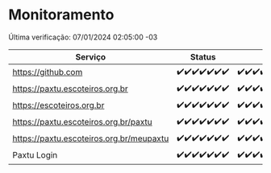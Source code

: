 # Monitoramento

Última verificação: 07/01/2024 02:05:00 -03

|Serviço|Status|Últimas 24h|
|---|---|---|
|https://github.com|<span title="2023-12-31: OK=24">✔️</span><span title="2024-01-01: OK=24">✔️</span><span title="2024-01-02: OK=24">✔️</span><span title="2024-01-03: OK=24">✔️</span><span title="2024-01-04: OK=24">✔️</span><span title="2024-01-05: OK=24">✔️</span><span title="2024-01-06: OK=5">✔️</span>|<span title="06/01/2024 02:05:00 -03 : 200">✔️</span><span title="06/01/2024 03:07:00 -03 : 200">✔️</span><span title="06/01/2024 04:04:00 -03 : 200">✔️</span><span title="06/01/2024 05:07:00 -03 : 200">✔️</span><span title="06/01/2024 06:04:00 -03 : 200">✔️</span><span title="06/01/2024 07:05:00 -03 : 200">✔️</span><span title="06/01/2024 08:03:00 -03 : 200">✔️</span><span title="06/01/2024 09:10:00 -03 : 200">✔️</span><span title="06/01/2024 10:07:00 -03 : 200">✔️</span><span title="06/01/2024 11:03:00 -03 : 200">✔️</span><span title="06/01/2024 12:04:00 -03 : 200">✔️</span><span title="06/01/2024 13:07:00 -03 : 200">✔️</span><span title="06/01/2024 14:03:00 -03 : 200">✔️</span><span title="06/01/2024 15:07:00 -03 : 200">✔️</span><span title="06/01/2024 16:02:00 -03 : 200">✔️</span><span title="06/01/2024 17:06:00 -03 : 200">✔️</span><span title="06/01/2024 18:03:00 -03 : 200">✔️</span><span title="06/01/2024 19:03:00 -03 : 200">✔️</span><span title="06/01/2024 20:05:00 -03 : 200">✔️</span><span title="06/01/2024 21:34:00 -03 : 200">✔️</span><span title="06/01/2024 22:54:00 -03 : 200">✔️</span><span title="06/01/2024 23:24:00 -03 : 200">✔️</span><span title="07/01/2024 00:07:00 -03 : 200">✔️</span><span title="07/01/2024 01:07:00 -03 : 200">✔️</span><span title="07/01/2024 02:05:00 -03 : 200">✔️</span>|
|https://paxtu.escoteiros.org.br|<span title="2023-12-31: OK=24">✔️</span><span title="2024-01-01: OK=24">✔️</span><span title="2024-01-02: OK=24">✔️</span><span title="2024-01-03: OK=24">✔️</span><span title="2024-01-04: OK=24">✔️</span><span title="2024-01-05: OK=24">✔️</span><span title="2024-01-06: OK=5">✔️</span>|<span title="06/01/2024 02:05:00 -03 : 200">✔️</span><span title="06/01/2024 03:07:00 -03 : 200">✔️</span><span title="06/01/2024 04:04:00 -03 : 200">✔️</span><span title="06/01/2024 05:07:00 -03 : 200">✔️</span><span title="06/01/2024 06:04:00 -03 : 200">✔️</span><span title="06/01/2024 07:05:00 -03 : 200">✔️</span><span title="06/01/2024 08:03:00 -03 : 200">✔️</span><span title="06/01/2024 09:10:00 -03 : 200">✔️</span><span title="06/01/2024 10:07:00 -03 : 200">✔️</span><span title="06/01/2024 11:03:00 -03 : 200">✔️</span><span title="06/01/2024 12:04:00 -03 : 200">✔️</span><span title="06/01/2024 13:07:00 -03 : 200">✔️</span><span title="06/01/2024 14:03:00 -03 : 200">✔️</span><span title="06/01/2024 15:07:00 -03 : 200">✔️</span><span title="06/01/2024 16:02:00 -03 : 200">✔️</span><span title="06/01/2024 17:06:00 -03 : 200">✔️</span><span title="06/01/2024 18:03:00 -03 : 200">✔️</span><span title="06/01/2024 19:03:00 -03 : 200">✔️</span><span title="06/01/2024 20:05:00 -03 : 200">✔️</span><span title="06/01/2024 21:34:00 -03 : 200">✔️</span><span title="06/01/2024 22:54:00 -03 : 200">✔️</span><span title="06/01/2024 23:24:00 -03 : 200">✔️</span><span title="07/01/2024 00:07:00 -03 : 200">✔️</span><span title="07/01/2024 01:07:00 -03 : 200">✔️</span><span title="07/01/2024 02:05:00 -03 : 200">✔️</span>|
|https://escoteiros.org.br|<span title="2023-12-31: OK=24">✔️</span><span title="2024-01-01: OK=24">✔️</span><span title="2024-01-02: OK=24">✔️</span><span title="2024-01-03: OK=24">✔️</span><span title="2024-01-04: OK=24">✔️</span><span title="2024-01-05: OK=24">✔️</span><span title="2024-01-06: OK=5">✔️</span>|<span title="06/01/2024 02:05:00 -03 : 200">✔️</span><span title="06/01/2024 03:07:00 -03 : 200">✔️</span><span title="06/01/2024 04:04:00 -03 : 200">✔️</span><span title="06/01/2024 05:07:00 -03 : 200">✔️</span><span title="06/01/2024 06:04:00 -03 : 200">✔️</span><span title="06/01/2024 07:05:00 -03 : 200">✔️</span><span title="06/01/2024 08:03:00 -03 : 200">✔️</span><span title="06/01/2024 09:10:00 -03 : 200">✔️</span><span title="06/01/2024 10:07:00 -03 : 200">✔️</span><span title="06/01/2024 11:03:00 -03 : 200">✔️</span><span title="06/01/2024 12:04:00 -03 : 200">✔️</span><span title="06/01/2024 13:07:00 -03 : 200">✔️</span><span title="06/01/2024 14:03:00 -03 : 200">✔️</span><span title="06/01/2024 15:07:00 -03 : 200">✔️</span><span title="06/01/2024 16:02:00 -03 : 200">✔️</span><span title="06/01/2024 17:06:00 -03 : 200">✔️</span><span title="06/01/2024 18:03:00 -03 : 200">✔️</span><span title="06/01/2024 19:03:00 -03 : 200">✔️</span><span title="06/01/2024 20:05:00 -03 : 200">✔️</span><span title="06/01/2024 21:34:00 -03 : 200">✔️</span><span title="06/01/2024 22:54:00 -03 : 200">✔️</span><span title="06/01/2024 23:24:00 -03 : 200">✔️</span><span title="07/01/2024 00:07:00 -03 : 200">✔️</span><span title="07/01/2024 01:07:00 -03 : 200">✔️</span><span title="07/01/2024 02:05:00 -03 : 200">✔️</span>|
|https://paxtu.escoteiros.org.br/paxtu|<span title="2023-12-31: OK=24">✔️</span><span title="2024-01-01: OK=24">✔️</span><span title="2024-01-02: OK=24">✔️</span><span title="2024-01-03: OK=24">✔️</span><span title="2024-01-04: OK=24">✔️</span><span title="2024-01-05: OK=24">✔️</span><span title="2024-01-06: OK=5">✔️</span>|<span title="06/01/2024 02:05:00 -03 : 200">✔️</span><span title="06/01/2024 03:07:00 -03 : 200">✔️</span><span title="06/01/2024 04:04:00 -03 : 200">✔️</span><span title="06/01/2024 05:07:00 -03 : 200">✔️</span><span title="06/01/2024 06:04:00 -03 : 200">✔️</span><span title="06/01/2024 07:05:00 -03 : 200">✔️</span><span title="06/01/2024 08:03:00 -03 : 200">✔️</span><span title="06/01/2024 09:10:00 -03 : 200">✔️</span><span title="06/01/2024 10:07:00 -03 : 200">✔️</span><span title="06/01/2024 11:03:00 -03 : 200">✔️</span><span title="06/01/2024 12:04:00 -03 : 200">✔️</span><span title="06/01/2024 13:07:00 -03 : 200">✔️</span><span title="06/01/2024 14:03:00 -03 : 200">✔️</span><span title="06/01/2024 15:07:00 -03 : 200">✔️</span><span title="06/01/2024 16:02:00 -03 : 200">✔️</span><span title="06/01/2024 17:06:00 -03 : 200">✔️</span><span title="06/01/2024 18:03:00 -03 : 200">✔️</span><span title="06/01/2024 19:03:00 -03 : 200">✔️</span><span title="06/01/2024 20:05:00 -03 : 200">✔️</span><span title="06/01/2024 21:34:00 -03 : 200">✔️</span><span title="06/01/2024 22:54:00 -03 : 200">✔️</span><span title="06/01/2024 23:24:00 -03 : 200">✔️</span><span title="07/01/2024 00:07:00 -03 : 200">✔️</span><span title="07/01/2024 01:07:00 -03 : 200">✔️</span><span title="07/01/2024 02:05:00 -03 : 200">✔️</span>|
|https://paxtu.escoteiros.org.br/meupaxtu|<span title="2023-12-31: OK=24">✔️</span><span title="2024-01-01: OK=24">✔️</span><span title="2024-01-02: OK=24">✔️</span><span title="2024-01-03: OK=24">✔️</span><span title="2024-01-04: OK=24">✔️</span><span title="2024-01-05: OK=24">✔️</span><span title="2024-01-06: OK=5">✔️</span>|<span title="06/01/2024 02:05:00 -03 : 200">✔️</span><span title="06/01/2024 03:07:00 -03 : 200">✔️</span><span title="06/01/2024 04:04:00 -03 : 200">✔️</span><span title="06/01/2024 05:07:00 -03 : 200">✔️</span><span title="06/01/2024 06:04:00 -03 : 200">✔️</span><span title="06/01/2024 07:05:00 -03 : 200">✔️</span><span title="06/01/2024 08:03:00 -03 : 200">✔️</span><span title="06/01/2024 09:10:00 -03 : 200">✔️</span><span title="06/01/2024 10:07:00 -03 : 200">✔️</span><span title="06/01/2024 11:03:00 -03 : 200">✔️</span><span title="06/01/2024 12:04:00 -03 : 200">✔️</span><span title="06/01/2024 13:07:00 -03 : 200">✔️</span><span title="06/01/2024 14:03:00 -03 : 200">✔️</span><span title="06/01/2024 15:07:00 -03 : 200">✔️</span><span title="06/01/2024 16:02:00 -03 : 200">✔️</span><span title="06/01/2024 17:06:00 -03 : 200">✔️</span><span title="06/01/2024 18:03:00 -03 : 200">✔️</span><span title="06/01/2024 19:03:00 -03 : 200">✔️</span><span title="06/01/2024 20:05:00 -03 : 200">✔️</span><span title="06/01/2024 21:34:00 -03 : 200">✔️</span><span title="06/01/2024 22:54:00 -03 : 200">✔️</span><span title="06/01/2024 23:24:00 -03 : 200">✔️</span><span title="07/01/2024 00:07:00 -03 : 200">✔️</span><span title="07/01/2024 01:07:00 -03 : 200">✔️</span><span title="07/01/2024 02:05:00 -03 : 200">✔️</span>|
|Paxtu Login|<span title="2023-12-31: OK=24">✔️</span><span title="2024-01-01: OK=24">✔️</span><span title="2024-01-02: OK=24">✔️</span><span title="2024-01-03: OK=24">✔️</span><span title="2024-01-04: OK=24">✔️</span><span title="2024-01-05: OK=24">✔️</span><span title="2024-01-06: OK=5">✔️</span>|<span title="06/01/2024 02:05:00 -03 : 200">✔️</span><span title="06/01/2024 03:07:00 -03 : 200">✔️</span><span title="06/01/2024 04:04:00 -03 : 200">✔️</span><span title="06/01/2024 05:07:00 -03 : 200">✔️</span><span title="06/01/2024 06:04:00 -03 : 200">✔️</span><span title="06/01/2024 07:05:00 -03 : 200">✔️</span><span title="06/01/2024 08:03:00 -03 : 200">✔️</span><span title="06/01/2024 09:10:00 -03 : 200">✔️</span><span title="06/01/2024 10:07:00 -03 : 200">✔️</span><span title="06/01/2024 11:03:00 -03 : 200">✔️</span><span title="06/01/2024 12:04:00 -03 : 200">✔️</span><span title="06/01/2024 13:07:00 -03 : 200">✔️</span><span title="06/01/2024 14:03:00 -03 : 200">✔️</span><span title="06/01/2024 15:07:00 -03 : 200">✔️</span><span title="06/01/2024 16:02:00 -03 : 200">✔️</span><span title="06/01/2024 17:06:00 -03 : 200">✔️</span><span title="06/01/2024 18:03:00 -03 : 200">✔️</span><span title="06/01/2024 19:03:00 -03 : 200">✔️</span><span title="06/01/2024 20:05:00 -03 : 200">✔️</span><span title="06/01/2024 21:34:00 -03 : 200">✔️</span><span title="06/01/2024 22:54:00 -03 : 200">✔️</span><span title="06/01/2024 23:24:00 -03 : 200">✔️</span><span title="07/01/2024 00:07:00 -03 : 200">✔️</span><span title="07/01/2024 01:07:00 -03 : 200">✔️</span><span title="07/01/2024 02:05:00 -03 : 200">✔️</span>|
